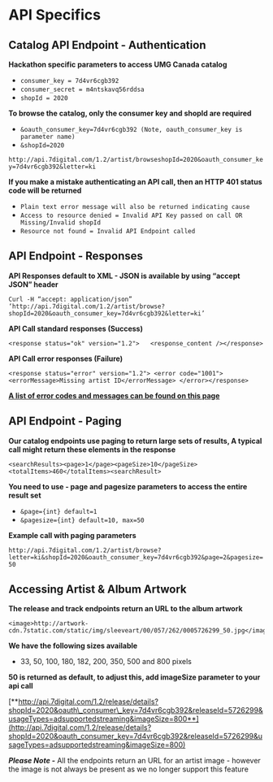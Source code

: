 # API Specifics

## **Catalog API Endpoint - Authentication** <a id="catalog-api-endpoint-authentication"></a>

**Hackathon specific parameters to access UMG Canada catalog**

* `consumer_key = 7d4vr6cgb392`
* `consumer_secret = m4ntskavq56rddsa`
* `shopId = 2020`

**To browse the catalog, only the consumer key and shopId are required**

* `&oauth_consumer_key=7d4vr6cgb392 (Note, oauth_consumer_key is parameter name)`
* `&shopId=2020`

`http://api.7digital.com/1.2/artist/browseshopId=2020&oauth_consumer_key=7d4vr6cgb392&letter=ki`

**If you make a mistake authenticating an API call, then an HTTP 401 status code will be returned**

* `Plain text error message will also be returned indicating cause`
* `Access to resource denied = Invalid API Key passed on call OR Missing/Invalid shopId`
* `Resource not found = Invalid API Endpoint called`

## **API Endpoint - Responses** <a id="api-endpoint-responses"></a>

**API Responses default to XML - JSON is available by using “accept JSON” header**

`Curl -H “accept: application/json” ‘http://api.7digital.com/1.2/artist/browse?shopId=2020&oauth_consumer_key=7d4vr6cgb392&letter=ki’`

**API Call standard responses \(Success\)**

```text
<response status="ok" version="1.2">   <response_content /></response>
```

**API Call error responses \(Failure\)**

```text
<response status="error" version="1.2"> <error code="1001">  <errorMessage>Missing artist ID</errorMessage> </error></response>
```

**​**[**A list of error codes and messages can be found on this page**](https://cloudinary.gitbook.io/abbey-road-hackathon-2018/7digital/api-error-codes-and-messages)​

## **API Endpoint - Paging** <a id="api-endpoint-paging"></a>

**Our catalog endpoints use paging to return large sets of results, A typical call might return these elements in the response**

```text
<searchResults><page>1</page><pageSize>10</pageSize><totalItems>460</totalItems><searchResult>
```

**You need to use - page and pagesize parameters to access the entire result set**

* `&page={int} default=1`
* `&pagesize={int} default=10, max=50`

**Example call with paging parameters**

`http://api.7digital.com/1.2/artist/browse?letter=ki&shopId=2020&oauth_consumer_key=7d4vr6cgb392&page=2&pagesize=50`

## **Accessing Artist & Album Artwork** <a id="accessing-artist-and-album-artwork"></a>

**The release and track endpoints return an URL to the album artwork**

```text
<image>http://artwork-cdn.7static.com/static/img/sleeveart/00/057/262/0005726299_50.jpg</image>
```

**We have the following sizes available**

* 33, 50, 100, 180, 182, 200, 350, 500 and 800 pixels

**50 is returned as default, to adjust this, add imageSize parameter to your api call**

**​**[**http://api.7digital.com/1.2/release/details?shopId=2020&oauth\_consumer\_key=7d4vr6cgb392&releaseId=5726299&usageTypes=adsupportedstreaming&imageSize=800**](http://api.7digital.com/1.2/release/details?shopId=2020&oauth_consumer_key=7d4vr6cgb392&releaseId=5726299&usageTypes=adsupportedstreaming&imageSize=800)

_**Please Note -**_ All the endpoints return an URL for an artist image - however the image is not always be present as we no longer support this feature  


